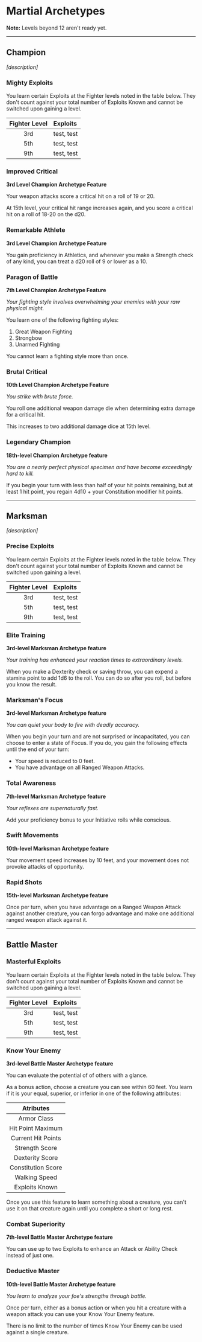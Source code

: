 # Martial Archetypes
**Note:** Levels beyond 12 aren't ready yet.

___

## Champion
*\[description\]*

### Mighty Exploits
You learn certain Exploits at the Fighter levels noted in the table below. They don't count against your total number of Exploits Known and cannot be switched upon gaining a level.

| Fighter Level | Exploits   |
| :-----------: | :--------- |
|      3rd      | test, test |
|      5th      | test, test |
|      9th      | test, test |

### Improved Critical
**3rd Level Champion Archetype Feature**

Your weapon attacks score a critical hit on a roll of 19 or 20.

At 15th level, your critical hit range increases again, and you score a critical hit on a roll of 18-20 on the d20.

### Remarkable Athlete
**3rd Level Champion Archetype Feature**

You gain proficiency in Athletics, and whenever you make a Strength check of any kind, you can treat a d20 roll of 9 or lower as a 10.

### Paragon of Battle
**7th Level Champion Archetype Feature**

*Your fighting style involves overwhelming your enemies with your raw physical might.*

You learn one of the following fighting styles:
1. Great Weapon Fighting
2. Strongbow
3. Unarmed Fighting

You cannot learn a fighting style more than once.

### Brutal Critical
**10th Level Champion Archetype Feature**

*You strike with brute force.*

You roll one additional weapon damage die when determining extra damage for a critical hit.

This increases to two additional damage dice at 15th level.

### Legendary Champion
**18th-level Champion Archetype feature**

*You are a nearly perfect physical specimen and have become exceedingly hard to kill.*

If you begin your turn with less than half of your hit points remaining, but at least 1 hit point, you regain 4d10 + your Constitution modifier hit points.

___

## Marksman
*\[description\]*

### Precise Exploits
You learn certain Exploits at the Fighter levels noted in the table below. They don't count against your total number of Exploits Known and cannot be switched upon gaining a level.

| Fighter Level | Exploits   |
| :-----------: | :--------- |
|      3rd      | test, test |
|      5th      | test, test |
|      9th      | test, test |

### Elite Training
**3rd-level Marksman Archetype feature**

*Your training has enhanced your reaction times to extraordinary levels.*

When you make a Dexterity check or saving throw, you can expend a stamina point to add 1d6 to the roll. You can do so after you roll, but before you know the result.

### Marksman's Focus
**3rd-level Marksman Archetype feature**

*You can quiet your body to fire with deadly accuracy.*

When you begin your turn and are not surprised or incapacitated, you can choose to enter a state of Focus. If you do, you gain the following effects until the end of your turn:

* Your speed is reduced to 0 feet.
* You have advantage on all Ranged Weapon Attacks.

### Total Awareness
**7th-level Marksman Archetype feature**

*Your reflexes are supernaturally fast.*

Add your proficiency bonus to your Initiative rolls while conscious.

### Swift Movements
**10th-level Marksman Archetype feature**

Your movement speed increases by 10 feet, and your movement does not provoke attacks of opportunity.

### Rapid Shots
**15th-level Marksman Archetype feature**

Once per turn, when you have advantage on a Ranged Weapon Attack against another creature, you can forgo advantage and make one additional ranged weapon attack against it.

___

## Battle Master

### Masterful Exploits
You learn certain Exploits at the Fighter levels noted in the table below. They don't count against your total number of Exploits Known and cannot be switched upon gaining a level.

| Fighter Level | Exploits   |
| :-----------: | :--------- |
|      3rd      | test, test |
|      5th      | test, test |
|      9th      | test, test |

### Know Your Enemy
**3rd-level Battle Master Archetype feature**

You can evaluate the potential of of others with a glance. 

As a bonus action, choose a creature you can see within 60 feet. You learn if it is your equal, superior, or inferior in one of the following attributes:

|     Atributes      |
| :----------------: |
|    Armor Class     |
| Hit Point Maximum  |
| Current Hit Points |
|   Strength Score   |
|  Dexterity Score   |
| Constitution Score |
|   Walking Speed    |
|   Exploits Known   |

Once you use this feature to learn something about a creature, you can't use it on that creature again until you complete a short or long rest. 

### Combat Superiority
**7th-level Battle Master Archetype feature**

You can use up to two Exploits to enhance an Attack or Ability Check instead of just one.

### Deductive Master
**10th-level Battle Master Archetype feature**

*You learn to analyze your foe's strengths through battle.*

Once per turn, either as a bonus action or when you hit a creature with a weapon attack you can use your Know Your Enemy feature.

There is no limit to the number of times Know Your Enemy can be used against a single creature.


